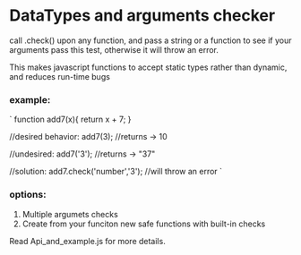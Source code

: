 # DataTypes and arguments checker

call .check() upon any function, and pass a string or a function to see if your arguments pass this test, otherwise it will throw an error. 

This makes javascript functions to accept static types rather than dynamic, and reduces run-time bugs

### example:

`
function add7(x){
  return x + 7;
}
 
//desired behavior:
add7(3); //returns -> 10
 
//undesired:
add7('3'); //returns -> "37"

//solution:
  add7.check('number','3');  //will throw an error
`

### options:

1. Multiple argumets checks
2. Create from your funciton new safe functions with built-in checks

Read Api_and_example.js for more details.
